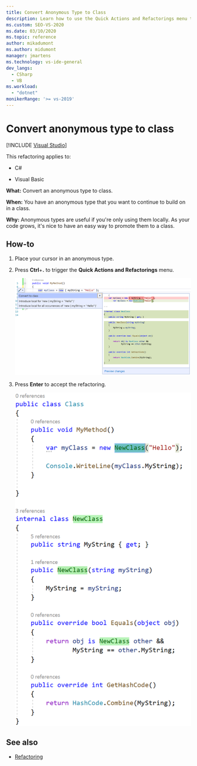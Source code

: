 ```yaml
---
title: Convert Anonymous Type to Class
description: Learn how to use the Quick Actions and Refactorings menu to convert an anonymous type to a class in Visual Studio.
ms.custom: SEO-VS-2020
ms.date: 03/10/2020
ms.topic: reference
author: mikadumont
ms.author: midumont
manager: jmartens
ms.technology: vs-ide-general
dev_langs:
  - CSharp
  - VB
ms.workload:
  - "dotnet"
monikerRange: '>= vs-2019'
---
```

# Convert anonymous type to class

 [!INCLUDE [Visual Studio](~/includes/applies-to-version/vs-not-mac.md)]

This refactoring applies to:

- C#

- Visual Basic

**What:** Convert an anonymous type to class.

**When:** You have an anonymous type that you want to continue to build on in a class.

**Why:** Anonymous types are useful if you're only using them locally. As your code grows, it's nice to have an easy way to promote them to a class.

## How-to

1. Place your cursor in an anonymous type.
2. Press **Ctrl**+**.** to trigger the **Quick Actions and Refactorings** menu.

   ![Convert Anonymous Type to Class](media/convert-anon-to-class.png)

2. Press **Enter** to accept the refactoring.

   ![Convert Anonymous Type to Class accepted](media/convert-anon-to-class-complete.png)

## See also

- [Refactoring](../refactoring-in-visual-studio.md)
